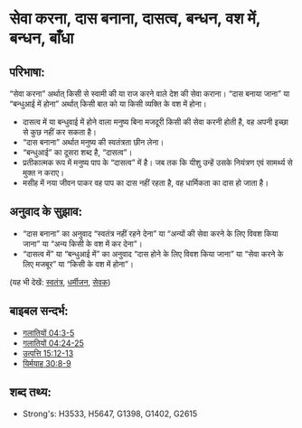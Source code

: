 # सेवा करना, दास बनाना, दासत्व, बन्धन, वश में, बन्धन, बाँधा #

## परिभाषा: ##

“सेवा करना” अर्थात् किसी से स्वामी की या राज करने वाले देश की सेवा कराना। “दास बनाया जाना” या “बन्धुआई में होना” अर्थात् किसी बात को या किसी व्यक्ति के वश में होना।

* दासत्व में या बन्धुवाई में होने वाला मनुष्य बिना मजदूरी किसी की सेवा करनी होती है, वह अपनी इच्छा से कुछ नहीं कर सकता है।
* “दास बनाना” अर्थात मनुष्य की स्वतंत्रता छीन लेना।
* “बन्धुआई” का दूसरा शब्द है, “दासत्व”।
* प्रतीकात्मक रूप में मनुष्य पाप के “दासत्व” में है। जब तक कि यीशु उन्हें उसके नियंत्रण एवं सामर्थ्य से मुक्त न कराए।
* मसीह में नया जीवन पाकर वह पाप का दास नहीं रहता है, वह धार्मिकता का दास हो जाता है।

## अनुवाद के सुझाव: ##

* “दास बनाना” का अनुवाद “स्वतंत्र नहीं रहने देना” या “अन्यों की सेवा करने के लिए विवश किया जाना” या “अन्य किसी के वश में कर देना”।
* “दासत्व में” या “बन्धुआई में” का अनुवाद “दास होने के लिए विवश किया जाना” या “सेवा करने के लिए मजबूर” या “किसी के वश में होना”।

(यह भी देखें: [स्वतंत्र](../other/free.md), [धर्मीजन](../kt/righteous.md), [सेवक](../other/servant.md))

## बाइबल सन्दर्भ: ##

* [गलातियों 04:3-5](rc://en/tn/help/gal/04/03)
* [गलातियों 04:24-25](rc://en/tn/help/gal/04/24)
* [उत्पत्ति 15:12-13](rc://en/tn/help/gen/15/12)
* [यिर्मयाह 30:8-9](rc://en/tn/help/jer/30/08)

## शब्द तथ्य: ##

* Strong's: H3533, H5647, G1398, G1402, G2615
